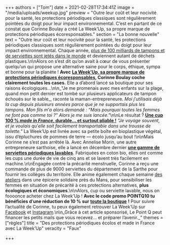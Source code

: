 +++
authors = ["Tom"]
date = 2021-02-28T17:34:41Z
image = "/media/uploads/weekup.jpg"
preview = "Outre leur coût et leur nocivité pour la santé, les protections périodiques classiques sont régulièrement pointées du doigt pour leur impact environnemental. C’est en partant de ce constat que Corinne Boulay a créé La Week’Up, sa propre marque de protections périodiques écoresponsables."
section = "La bonne nouvelle"
text = "Outre leur coût et leur nocivité pour la santé, les protections périodiques classiques sont régulièrement pointées du doigt pour leur impact environnemental. Chaque année, [plus de 100 milliards de tampons et de serviettes sont jetés dans le monde](https://www.terrafemina.com/article/protections-hygieniques-ecologiques-3-alternatives-pour-des-regles-ecolo_a347945/1) et deviennent autant de déchets plastiques.\n\nAlors on s’est dit qu’on avait à cœur de vous présenter quelqu’un qui propose une alternative saine pour le corps, éthique, sympa et bonne pour la planète&nbsp;! **Avec** [**La Week’Up, sa propre marque de protections périodiques écoresponsables**](https://laweekup.com)**, Corinne Boulay coche clairement toutes les cases.** Elle a d’abord lancé sa boutique pour ses raisons écologiques...\n\n_\"Je me promenais avec mes enfants sur la plage, quand mon petit dernier est tombé sur plusieurs applicateurs de tampon échoués sur le sable_, raconte la maman-entrepreneure. _Moi j_’_utilisais déjà la cup depuis plusieurs années parce que je ne supportais plus les tampons. Mon fils m_’_a alors demandé&nbsp;: “Mais pourquoi toutes les femmes ne font pas comme toi&nbsp;?” Alors je me suis lancée.\"_\n\nLe résultat&nbsp;? [**Une cup 100&nbsp;% _made in France_, durable... et surtout pliable&nbsp;!**](https://laweekup.com/coupe-menstruelle-2/) _\"Je voyage souvent, et je voulais qu_’_elle soit facilement transportable dans une trousse de toilette.\"_ La Week’Up est livrée avec sa petite boîte en bioplastique végétal, issu d’épluchures de pommes de terre — écolo jusqu’au bout&nbsp;!\n\nMais Corinne ne s’est pas arrêtée là. Avec Annelise Morin, une autre entrepreneure sarthoise, elle a lancé en décembre dernier [**une gamme de serviettes périodiques lavables**](https://laweekup.com/serviettes-hygieniques-lavables/). Fabriquées en coton bio, elles ont comme les cups une durée de vie de cinq ans et se lavent très facilement en machine.\n\nEngagée contre la précarité menstruelle, Corinne a reçu une commande de plus de 9000 serviettes du département de la Sarthe pour fournir les collèges du territoire. Elle anime également chaque semaine [des ateliers](https://www.ouest-france.fr/leditiondusoir/2021-02-24/cet-atelier-permet-aux-femmes-de-parler-regles-coupes-menstruelles-et-perinee-sans-tabou-f2bbf2fe-45fe-4304-b7a3-fd557aa9b7a0) dans une épicerie solidaire près du Mans, pour sensibiliser les femmes en situation de précarité à ces protections alternatives, **plus écologiques et économiques**.\n\nAlors, cup ou serviette lavable, nous on foooonce acheter chez La Week’Up&nbsp;! **Avec le code promo POINTQ10 tu bénéficies d**’**une réduction de 10 % sur** [**toute la boutique**](https://laweekup.com/shop/) **!** Pour suivre l’actualité de Corinne, tu peux également retrouver La Week’Up sur [Facebook](https://www.facebook.com/laweekup) et [Instagram](https://www.instagram.com/laweekup/).\n\n_Grâce à cet article sponsorisé, Le Point Q peut financer les petits mails que vous recevez... et préparer l’avenir._"
themes = ["règles"]
title = "Des protections périodiques écolos et made in France avec La Week’Up"
veracity = "Faux"

+++
